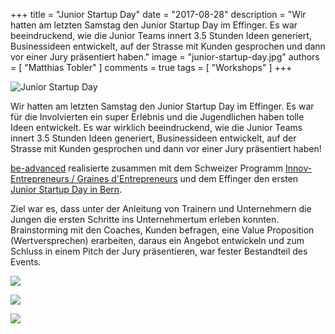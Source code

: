 +++
title = "Junior Startup Day"
date = "2017-08-28"
description = "Wir hatten am letzten Samstag den Junior Startup Day im Effinger. Es war beeindruckend, wie die Junior Teams innert 3.5 Stunden Ideen generiert, Businessideen entwickelt, auf der Strasse mit Kunden gesprochen und dann vor einer Jury präsentiert haben."
image = "junior-startup-day.jpg"
authors = [ "Matthias Tobler" ]
comments = true
tags = [ "Workshops" ]
+++

![Junior Startup Day](junior-startup-day.jpg)

Wir hatten am letzten Samstag den Junior Startup Day im Effinger. Es war für die Involvierten ein super Erlebnis und die Jugendlichen haben tolle Ideen entwickelt. Es war wirklich beeindruckend, wie die Junior Teams innert 3.5 Stunden Ideen generiert, Businessideen entwickelt, auf der Strasse mit Kunden gesprochen und dann vor einer Jury präsentiert haben!

[be-advanced](http://be-advanced.ch) realisierte zusammen mit dem Schweizer Programm [Innov-Entrepreneurs / Graines d'Entrepreneurs](https://www.grainesentrepreneurs.ch/) und dem Effinger den ersten [Junior Startup Day in Bern](http://be-advanced.ch/startupday/).

Ziel war es, dass unter der Anleitung von Trainern und Unternehmern die Jungen die ersten Schritte ins Unternehmertum erleben konnten. Brainstorming mit den Coaches, Kunden befragen, eine Value Proposition (Wertversprechen) erarbeiten, daraus ein Angebot entwickeln und zum Schluss in einem Pitch der Jury präsentieren, war fester Bestandteil des Events.

![](startup-day-2.jpg)

![](startup-day-3.jpg)

![](startup-day-4.jpg)
